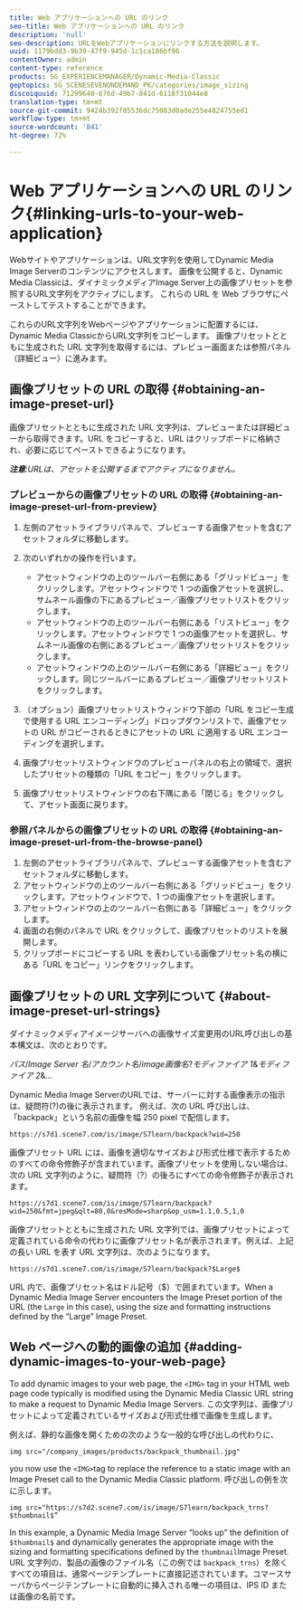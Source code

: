 ```yaml
---
title: Web アプリケーションへの URL のリンク
seo-title: Web アプリケーションへの URL のリンク
description: 'null'
seo-description: URLをWebアプリケーションにリンクする方法を説明します。
uuid: 1179bdd3-9b39-47f9-945d-1c1ca186bf96
contentOwner: admin
content-type: reference
products: SG_EXPERIENCEMANAGER/Dynamic-Media-Classic
geptopics: SG_SCENESEVENONDEMAND_PK/categories/image_sizing
discoiquuid: 71299640-676d-49b7-841d-6118f31044e8
translation-type: tm+mt
source-git-commit: 9424b392f85536dc75083d0ade255e4824755ed1
workflow-type: tm+mt
source-wordcount: '841'
ht-degree: 72%

---
```



# Web アプリケーションへの URL のリンク{#linking-urls-to-your-web-application}

Webサイトやアプリケーションは、URL文字列を使用してDynamic Media Image Serverのコンテンツにアクセスします。 画像を公開すると、Dynamic Media Classicは、ダイナミックメディアImage Server上の画像プリセットを参照するURL文字列をアクティブにします。 これらの URL を Web ブラウザにペーストしてテストすることができます。

これらのURL文字列をWebページやアプリケーションに配置するには、Dynamic Media ClassicからURL文字列をコピーします。 画像プリセットとともに生成された URL 文字列を取得するには、プレビュー画面または参照パネル（詳細ビュー）に進みます。

## 画像プリセットの URL の取得 {#obtaining-an-image-preset-url}

画像プリセットとともに生成された URL 文字列は、プレビューまたは詳細ビューから取得できます。URL をコピーすると、URL はクリップボードに格納され、必要に応じてペーストできるようになります。

***注意&#x200B;**:URLは、アセットを公開するまでアクティブになりません。*

### プレビューからの画像プリセットの URL の取得 {#obtaining-an-image-preset-url-from-preview}

1. 左側のアセットライブラリパネルで、プレビューする画像アセットを含むアセットフォルダに移動します。
1. 次のいずれかの操作を行います。

   * アセットウィンドウの上のツールバー右側にある「グリッドビュー」をクリックします。アセットウィンドウで 1 つの画像アセットを選択し、サムネール画像の下にあるプレビュー／画像プリセットリストをクリックします。
   * アセットウィンドウの上のツールバー右側にある「リストビュー」をクリックします。アセットウィンドウで 1 つの画像アセットを選択し、サムネール画像の右側にあるプレビュー／画像プリセットリストをクリックします。
   * アセットウィンドウの上のツールバー右側にある「詳細ビュー」をクリックします。同じツールバーにあるプレビュー／画像プリセットリストをクリックします。

1. （オプション）画像プリセットリストウィンドウ下部の「URL をコピー生成で使用する URL エンコーディング」ドロップダウンリストで、画像アセットの URL がコピーされるときにアセットの URL に適用する URL エンコーディングを選択します。
1. 画像プリセットリストウィンドウのプレビューパネルの右上の領域で、選択したプリセットの種類の「URL をコピー」をクリックします。
1. 画像プリセットリストウィンドウの右下隅にある「閉じる」をクリックして、アセット画面に戻ります。

### 参照パネルからの画像プリセットの URL の取得 {#obtaining-an-image-preset-url-from-the-browse-panel}

1. 左側のアセットライブラリパネルで、プレビューする画像アセットを含むアセットフォルダに移動します。
1. アセットウィンドウの上のツールバー右側にある「グリッドビュー」をクリックします。アセットウィンドウで、1 つの画像アセットを選択します。
1. アセットウィンドウの上のツールバー右側にある「詳細ビュー」をクリックします。
1. 画面の右側のパネルで URL をクリックして、画像プリセットのリストを展開します。
1. クリップボードにコピーする URL を表わしている画像プリセット名の横にある「URL をコピー」リンクをクリックします。

## 画像プリセットの URL 文字列について {#about-image-preset-url-strings}

ダイナミックメディアイメージサーバへの画像サイズ変更用のURL呼び出しの基本構文は、次のとおりです。

*パス*/*Image Server 名*/*アカウント名*/*image画像名*?*モディファイア 1*&amp;*モディファイア 2*&amp;...

Dynamic Media Image ServerのURLでは、サーバーに対する画像表示の指示は、疑問符(?)の後に表示されます。 例えば、次の URL 呼び出しは、「backpack」という名前の画像を幅 250 pixel で配信します。

```as3
https://s7d1.scene7.com/is/image/S7learn/backpack?wid=250
```

画像プリセット URL には、画像を適切なサイズおよび形式仕様で表示するためのすべての命令修飾子が含まれています。画像プリセットを使用しない場合は、次の URL 文字列のように、疑問符（?）の後ろにすべての命令修飾子が表示されます。

```as3
https://s7d1.scene7.com/is/image/S7learn/backpack?wid=250&fmt=jpeg&qlt=80,0&resMode=sharp&op_usm=1.1,0.5,1,0
```

画像プリセットとともに生成された URL 文字列では、画像プリセットによって定義されている命令の代わりに画像プリセット名が表示されます。例えば、上記の長い URL を表す URL 文字列は、次のようになります。

```as3
https://s7d1.scene7.com/is/image/S7learn/backpack?$Large$
```

URL 内で、画像プリセット名はドル記号（$）で囲まれています。When a Dynamic Media Image Server encounters the Image Preset portion of the URL (the `Large` in this case), using the size and formatting instructions defined by the “Large” Image Preset.

## Web ページへの動的画像の追加 {#adding-dynamic-images-to-your-web-page}

To add dynamic images to your web page, the `<IMG>` tag in your HTML web page code typically is modified using the Dynamic Media Classic URL string to make a request to Dynamic Media Image Servers. この文字列は、画像プリセットによって定義されているサイズおよび形式仕様で画像を生成します。

例えば、静的な画像を開くための次のような一般的な呼び出しの代わりに、

```as3
img src="/company_images/products/backpack_thumbnail.jpg"
```

you now use the `<IMG>`tag to replace the reference to a static image with an Image Preset call to the Dynamic Media Classic platform. 呼び出しの例を次に示します。

```as3
img src="https://s7d2.scene7.com/is/image/S7learn/backpack_trns?$thumbnail$”
```

In this example, a Dynamic Media Image Server “looks up” the definition of `$thumbnail$` and dynamically generates the appropriate image with the sizing and formatting specifications defined by the `thumbnail`Image Preset. URL 文字列の、製品の画像のファイル名（この例では `backpack_trns`）を除くすべての項目は、通常ページテンプレートに直接記述されています。コマースサーバからページテンプレートに自動的に挿入される唯一の項目は、IPS ID または画像の名前です。
